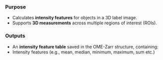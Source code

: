 ### Purpose
- Calculates **intensity features** for objects in a 3D label image.
- Supports **3D measurements** across multiple regions of interest (ROIs).

### Outputs
- An **intensity feature table** saved in the OME-Zarr structure, containing:
- Intensity features (e.g., mean, median, minimum, maximum, sum etc.)
